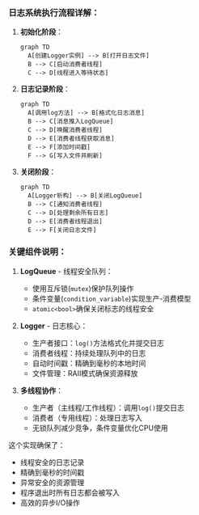 ### 日志系统执行流程详解：

1. **初始化阶段**：
   ```mermaid
   graph TD
     A[创建Logger实例] --> B[打开日志文件]
     B --> C[启动消费者线程]
     C --> D[线程进入等待状态]
   ```

2. **日志记录阶段**：
   ```mermaid
   graph TD
     A[调用log方法] --> B[格式化日志消息]
     B --> C[消息推入LogQueue]
     C --> D[唤醒消费者线程]
     D --> E[消费者线程获取消息]
     E --> F[添加时间戳]
     F --> G[写入文件并刷新]
   ```

3. **关闭阶段**：
   ```mermaid
   graph TD
     A[Logger析构] --> B[关闭LogQueue]
     B --> C[通知消费者线程]
     C --> D[处理剩余所有日志]
     D --> E[消费者线程退出]
     E --> F[关闭日志文件]
   ```

### 关键组件说明：

1. **LogQueue** - 线程安全队列：
   - 使用互斥锁(`mutex`)保护队列操作
   - 条件变量(`condition_variable`)实现生产-消费模型
   - `atomic<bool>`确保关闭标志的线程安全

2. **Logger** - 日志核心：
   - 生产者接口：`log()`方法格式化并提交日志
   - 消费者线程：持续处理队列中的日志
   - 自动时间戳：精确到毫秒的本地时间
   - 文件管理：RAII模式确保资源释放

3. **多线程协作**：
   - 生产者（主线程/工作线程）：调用`log()`提交日志
   - 消费者（专用线程）：处理日志写入
   - 无锁队列减少竞争，条件变量优化CPU使用

这个实现确保了：
- 线程安全的日志记录
- 精确到毫秒的时间戳
- 异常安全的资源管理
- 程序退出时所有日志都会被写入
- 高效的异步I/O操作